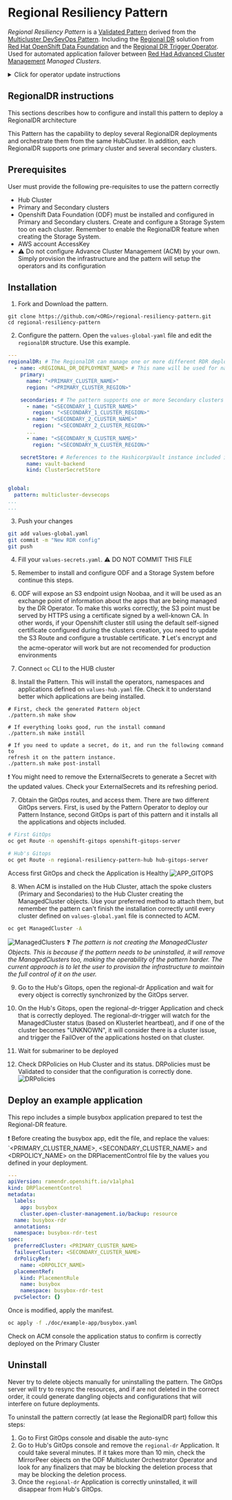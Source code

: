# Regional Resiliency Pattern

*Regional Resiliency Pattern* is a [Validated Pattern][vp] derived from the [Multicluster DevSevOps Pattern][devsecops].
Including the [Regional DR][regional] solution from [Red Hat OpenShift Data Foundation][odf] and the
[Regional DR Trigger Operator][rdrtrigger]. Used for automated application failover between
[Red Had Advanced Cluster Management][acm] *Managed Clusters*.

<details>
<summary>Click for operator update instructions</summary>
<p>
The <em>Regional DR Operator</em> chart is in <a href="charts/hub/rdrtrigger">charts/hub/rdrtrigger</a>. We use
[git subtree][subtree], our target is the <a href="https://github.com/RHEcosystemAppEng/regional-dr-trigger-operator-chart">original chart</a>.
We can update it using the following command:

```shell
# replace ref with the target reference
git subtree pull --prefix=charts/hub/rdrtrigger \
https://github.com/RHEcosystemAppEng/regional-dr-trigger-operator-chart.git ref --squash
```

</p>
</details>

<!--LINKS-->
[acm]: https://www.redhat.com/en/technologies/management/advanced-cluster-management
[devsecops]: https://validatedpatterns.io/patterns/devsecops/
[odf]: https://access.redhat.com/documentation/en-us/red_hat_openshift_data_foundation/4.14
[rdrtrigger]: https://github.com/RHEcosystemAppEng/regional-dr-trigger-operator-chart
[regional]: https://access.redhat.com/documentation/en-us/red_hat_openshift_data_foundation/4.14/html/configuring_openshift_data_foundation_disaster_recovery_for_openshift_workloads/rdr-solution
[subtree]: https://docs.github.com/en/get-started/using-git/about-git-subtree-merges
[vp]: https://validatedpatterns.io/


## RegionalDR instructions
This sections describes how to configure and install this pattern to deploy a
RegionalDR architecture


This Pattern has the capability to deploy several RegionalDR deployments and
orchestrate them from the same HubCluster. In addition, each RegionalDR supports
one primary cluster and several secondary clusters.



## Prerequisites
User must provide the following pre-requisites to use the pattern correctly
* Hub Cluster
* Primary and Secondary clusters
* Openshift Data Foundation (ODF) must be installed and configured in Primary
  and Secondary clusters. Create and configure a Storage System too on each
cluster. Remember to enable the RegionalDR feature when creating the Storage
System.
* AWS account AccessKey
* :warning: Do not configure Advance Cluster Management (ACM) by your own. Simply provision the
  infrastructure and the pattern will setup the operators and its configuration


## Installation
1. Fork and Download the pattern.
```
git clone https://github.com/<ORG>/regional-resiliency-pattern.git
cd regional-resiliency-pattern
```

2. Configure the pattern. Open the `values-global-yaml` file and edit the
   `regionalDR` structure. Use this example.
```yaml
---
regionalDR: # The RegionalDR can manage one or more different RDR deployments
  - name: <REGIONAL_DR_DEPLOYMENT_NAME> # This name will be used for naming the ManagedClusterSet and as a prefix in the rest of dependant objects
    primary:
      name: "<PRIMARY_CLUSTER_NAME>"
      region: "<PRIMARY_CLUSTER_REGION>"

    secondaries: # The pattern supports one or more Secondary clusters
      - name: "<SECONDARY_1_CLUSTER_NAME>"
        region: "<SECONDARY_1_CLUSTER_REGION>"
      - name: "<SECONDARY_2_CLUSTER_NAME>"
        region: "<SECONDARY_2_CLUSTER_REGION>"
      ...
      - name: "<SECONDARY_N_CLUSTER_NAME>"
        region: "<SECONDARY_N_CLUSTER_REGION>"

    secretStore: # References to the HashicorpVault instance included in this pattern
      name: vault-backend
      kind: ClusterSecretStore


global:
  pattern: multicluster-devsecops
...
...
```

3. Push your changes 
```sh
git add values-global.yaml
git commit -m "New RDR config"
git push
```

4. Fill your `values-secrets.yaml`. :warning: DO NOT COMMIT THIS FILE

5. Remember to install and configure ODF and a Storage System before continue
   this steps.

6. ODF will expose an S3 endpoint usign Noobaa, and it will be used as an
   exchange point of information about the apps that are being managed by the
DR Operator. To make this works correctly, the S3 point must be served by HTTPS
using a certificate signed by a well-known CA. In other words, if your Openshift
cluster still using the default self-signed certificate configured during the
clusters creation, you need to update the S3 Route and configure a trustable
certificate. :question: Let's encrypt and the acme-operator will work but are not
recomended for production environments

5. Connect `oc` CLI to the HUB cluster

6. Install the Pattern. This will install the operators, namespaces and
   applications defined on `values-hub.yaml` file. Check it to understand better
which applications are being installed.
```
# First, check the generated Pattern object
./pattern.sh make show

# If everything looks good, run the install command
./pattern.sh make install

# If you need to update a secret, do it, and run the following command to
refresh it on the pattern instance.
./pattern.sh make post-install

```
:exclamation: You might need to remove the ExternalSecrets to generate a Secret
with the updated values. Check your ExternalSecrets and its refreshing period.


7. Obtain the GitOps routes, and access them. There are two different GitOps
   servers. First, is used by the Pattern Operator to deploy our Pattern
Instance, second GitOps is part of this pattern and it installs all the
applications and objects included.
```sh
# First GitOps
oc get Route -n openshift-gitops openshift-gitops-server

# Hub's Gitops
oc get Route -n regional-resiliency-pattern-hub hub-gitops-server
```

Access first GitOps and check the Application is Healthy
![APP_GITOPS](./doc/first-gitops-app-healthy.png)

8. When ACM is installed on the Hub Cluster, attach the spoke clusters (Primary
   and Secondaries) to the Hub Cluster creating the ManagedCluster objects. Use
your preferred method to attach them, but remember the pattern can't finish the
installation correctly until every cluster defined on `values-global.yaml` file
is connected to ACM.
```sh
oc get ManagedCluster -A
```
![ManagedClusters](./doc/managed-clusters.png)
:question: *The pattern is not creating the ManagedCluster Objects. This is
because if the pattern needs to be uninstalled, it will remove the
ManagedClusters too, making the operability of the pattern harder. The current
approach is to let the user to provision the infrastructure to maintain the full
control of it on the user.*

9. Go to the Hub's Gitops, open the regional-dr Application and wait for every
   object is correctly synchronized by the GitOps server.

10. On the Hub's Gitops, open the regional-dr-trigger Application and check that
    is correctly deployed. The regional-dr-trigger will watch for the
ManagedCluster status (based on Klusterlet heartbeat), and if one of the cluster
becomes "UNKNOWN", it will consider there is a cluster issue, and trigger the
FailOver of the applications hosted on that cluster.


11. Wait for submariner to be deployed

12. Check DRPolicies on Hub Cluster and its status. DRPolicies must be Validated
    to consider that the configuration is correctly done.
![DRPolicies](./doc/drpolicies.png)


## Deploy an example application
This repo includes a simple busybox application prepared to test the Regional-DR
feature.

:exclamation: Before creating the busybox app, edit the file, and replace the
values: `<PRIMARY_CLUSTER_NAME>, <SECONDARY_CLUSTER_NAME> and <DRPOLICY_NAME> on
the DRPlacementControl file by the values you defined in your deployment.
```yaml
---
apiVersion: ramendr.openshift.io/v1alpha1
kind: DRPlacementControl
metadata:
  labels:
    app: busybox
    cluster.open-cluster-management.io/backup: resource
  name: busybox-rdr
  annotations:
  namespace: busybox-rdr-test
spec:
  preferredCluster: <PRIMARY_CLUSTER_NAME>
  failoverCluster: <SECONDARY_CLUSTER_NAME>
  drPolicyRef:
    name: <DRPOLICY_NAME>
  placementRef:
    kind: PlacementRule
    name: busybox
    namespace: busybox-rdr-test
  pvcSelector: {}
```

Once is modified, apply the manifest.
```sh
oc apply -f ./doc/example-app/busybox.yaml
```

Check on ACM console the application status to confirm is correctly deployed on
the Primary Cluster

## Uninstall
Never try to delete objects manually for uninstalling the pattern. The GitOps
server will try to resync the resources, and if are not deleted in the correct
order, it could generate dangling objects and configurations that will interfere
on future deployments.

To uninstall the pattern correctly (at lease the RegionalDR part) follow this
steps:
1. Go to First GitOps console and disable the auto-sync
2. Go to Hub's GitOps console and remove the `regional-dr` Application. It could
   take several minutes. If it takes more than 10 min, check the MirrorPeer
objects on the ODF Multicluster Orchestrator Operator and look for any
finalizers that may be blocking the deletion process that may be blocking the
deletion process.
3. Once the `regional-dr` Application is correctly uninstalled, it will
   disappear from Hub's GitOps.
